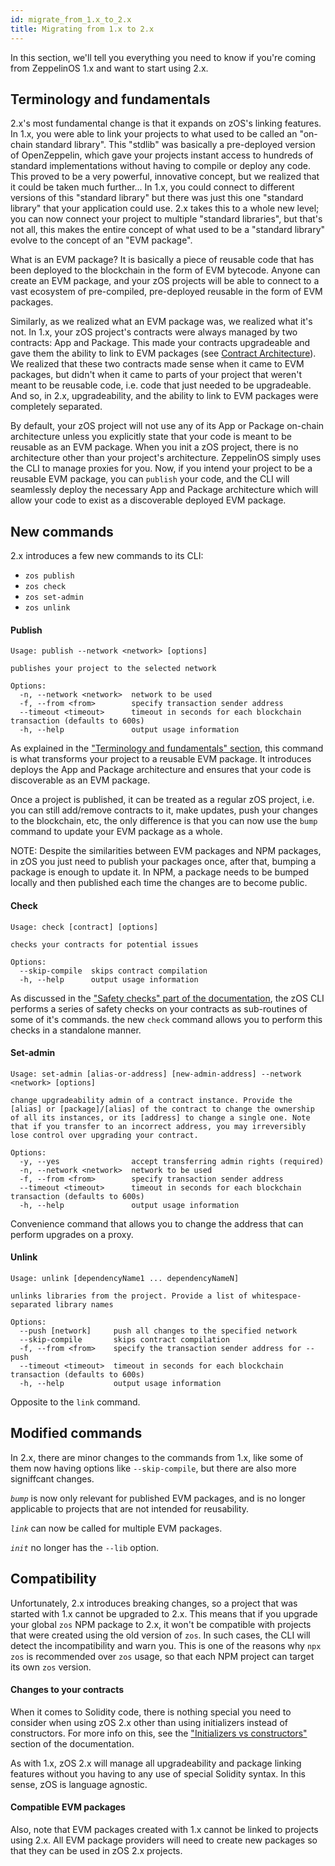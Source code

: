 ```yaml
---
id: migrate_from_1.x_to_2.x
title: Migrating from 1.x to 2.x
---
```


In this section, we'll tell you everything you need to know if you're coming from ZeppelinOS 1.x and want to start using 2.x.

## Terminology and fundamentals

2.x's most fundamental change is that it expands on zOS's linking features. In 1.x, you were able to link your projects to what used to be called an "on-chain standard library". This "stdlib" was basically a pre-deployed version of OpenZeppelin, which gave your projects instant access to hundreds of standard implementations without having to compile or deploy any code. This proved to be a very powerful, innovative concept, but we realized that it could be taken much further... In 1.x, you could connect to different versions of this "standard library" but there was just this one "standard library" that your application could use. 2.x takes this to a whole new level; you can now connect your project to multiple "standard libraries", but that's not all, this makes the entire concept of what used to be a "standard library" evolve to the concept of an "EVM package".

What is an EVM package? It is basically a piece of reusable code that has been deployed to the blockchain in the form of EVM bytecode. Anyone can create an EVM package, and your zOS projects will be able to connect to a vast ecosystem of pre-compiled, pre-deployed reusable in the form of EVM packages.

Similarly, as we realized what an EVM package was, we realized what it's not. In 1.x, your zOS project's contracts were always managed by two contracts: App and Package. This made your contracts upgradeable and gave them the ability to link to EVM packages (see [Contract Architecture](https://docs.zeppelinos.org/docs/architecture.html)). We realized that these two contracts made sense when it came to EVM packages, but didn't when it came to parts of your project that weren't meant to be reusable code, i.e. code that just needed to be upgradeable. And so, in 2.x, upgradeability, and the ability to link to EVM packages were completely separated.

By default, your zOS project will not use any of its App or Package on-chain architecture unless you explicitly state that your code is meant to be reusable as an EVM package. When you init a zOS project, there is no architecture other than your project's architecture. ZeppelinOS simply uses the CLI to manage proxies for you. Now, if you intend your project to be a reusable EVM package, you can `publish` your code, and the CLI will seamlessly deploy the necessary App and Package architecture which will allow your code to exist as a discoverable deployed EVM package.

## New commands

2.x introduces a few new commands to its CLI:

* `zos publish`
* `zos check`
* `zos set-admin`
* `zos unlink`

#### Publish

```
Usage: publish --network <network> [options]

publishes your project to the selected network

Options:
  -n, --network <network>  network to be used
  -f, --from <from>        specify transaction sender address
  --timeout <timeout>      timeout in seconds for each blockchain transaction (defaults to 600s)
  -h, --help               output usage information
```

As explained in the ["Terminology and fundamentals" section](https://docs.zeppelinos.org/docs/migrate_from_1.x_to_2.x.html#terminology-and-fundamentals), this command is what transforms your project to a reusable EVM package. It introduces deploys the App and Package architecture and ensures that your code is discoverable as an EVM package.

Once a project is published, it can be treated as a regular zOS project, i.e. you can still add/remove contracts to it, make updates, push your changes to the blockchain, etc, the only difference is that you can now use the `bump` command to update your EVM package as a whole.

NOTE: Despite the similarities between EVM packages and NPM packages, in zOS you just need to publish your packages once, after that, bumping a package is enough to update it. In NPM, a package needs to be bumped locally and then published each time the changes are to become public.

#### Check

```
Usage: check [contract] [options]

checks your contracts for potential issues

Options:
  --skip-compile  skips contract compilation
  -h, --help      output usage information
```

As discussed in the ["Safety checks" part of the documentation](https://docs.zeppelinos.org/docs/advanced.html#safety-checks), the zOS CLI performs a series of safety checks on your contracts as sub-routines of some of it's commands. the new `check` command allows you to perform this checks in a standalone manner.

#### Set-admin

```
Usage: set-admin [alias-or-address] [new-admin-address] --network <network> [options]

change upgradeability admin of a contract instance. Provide the [alias] or [package]/[alias] of the contract to change the ownership of all its instances, or its [address] to change a single one. Note that if you transfer to an incorrect address, you may irreversibly lose control over upgrading your contract.

Options:
  -y, --yes                accept transferring admin rights (required)
  -n, --network <network>  network to be used
  -f, --from <from>        specify transaction sender address
  --timeout <timeout>      timeout in seconds for each blockchain transaction (defaults to 600s)
  -h, --help               output usage information
```

Convenience command that allows you to change the address that can perform upgrades on a proxy.

#### Unlink

```
Usage: unlink [dependencyName1 ... dependencyNameN]

unlinks libraries from the project. Provide a list of whitespace-separated library names

Options:
  --push [network]     push all changes to the specified network
  --skip-compile       skips contract compilation
  -f, --from <from>    specify the transaction sender address for --push
  --timeout <timeout>  timeout in seconds for each blockchain transaction (defaults to 600s)
  -h, --help           output usage information
```

Opposite to the `link` command.

## Modified commands

In 2.x, there are minor changes to the commands from 1.x, like some of them now having options like `--skip-compile`, but there are also more signiffcant changes.

*`bump`* is now only relevant for published EVM packages, and is no longer applicable to projects that are not intended for reusability.

*`link`* can now be called for multiple EVM packages.

*`init`* no longer has the `--lib` option.

## Compatibility

Unfortunately, 2.x introduces breaking changes, so a project that was started with 1.x cannot be upgraded to 2.x. This means that if you upgrade your global `zos` NPM package to 2.x, it won't be compatible with projects that were created using the old version of `zos`. In such cases, the CLI will detect the incompatibility and warn you. This is one of the reasons why `npx zos` is recommended over `zos` usage, so that each NPM project can target its own `zos` version.

#### Changes to your contracts

When it comes to Solidity code, there is nothing special you need to consider when using zOS 2.x other than using initializers instead of constructors. For more info on this, see the ["Initializers vs constructors"](https://docs.zeppelinos.org/docs/advanced.html#initializers-vs-constructors) section of the documentation.

As with 1.x, zOS 2.x will manage all upgradeability and package linking features without you having to any use of special Solidity syntax. In this sense, zOS is language agnostic.

#### Compatible EVM packages

Also, note that EVM packages created with 1.x cannot be linked to projects using 2.x. All EVM package providers will need to create new packages so that they can be used in zOS 2.x projects.
